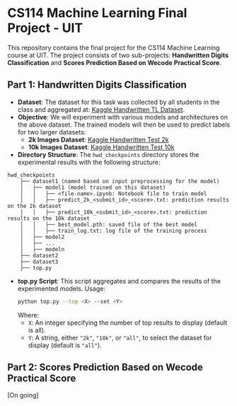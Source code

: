 # CS114 Machine Learning Final Project - UIT

This repository contains the final project for the CS114 Machine Learning course at UIT. The project consists of two sub-projects: **Handwritten Digits Classification** and **Scores Prediction Based on Wecode Practical Score**.

## Part 1: Handwritten Digits Classification

- **Dataset**: The dataset for this task was collected by all students in the class and aggregated at: [Kaggle Handwritten TL Dataset](https://www.kaggle.com/datasets/nahrixt/handwritten-tl).
- **Objective**: We will experiment with various models and architectures on the above dataset. The trained models will then be used to predict labels for two larger datasets:
  - **2k Images Dataset**: [Kaggle Handwritten Test 2k](https://www.kaggle.com/datasets/nahrixt/handwritten-test-cs114)
  - **10k Images Dataset**: [Kaggle Handwritten Test 10k](https://www.kaggle.com/datasets/nahrixt/handwritten-test-10k)
- **Directory Structure**: The `hwd_checkpoints` directory stores the experimental results with the following structure:

```
hwd_checkpoints
    ├── dataset1 (named based on input preprocessing for the model)
    │   ├── model1 (model trained on this dataset)
    │   │   ├── <file-name>.ipynb: Notebook file to train model
    │   │   ├── predict_2k_<submit_id>_<score>.txt: prediction results on the 2k dataset
    │   │   ├── predict_10k_<submit_id>_<score>.txt: prediction results on the 10k dataset
    │   │   ├── best_model.pth: saved file of the best model
    │   │   ├── train_log.txt: log file of the training process
    │   ├── model2
    │   ├── ...
    │   ├── modeln
    ├── dataset2
    ├── dataset3
    ├── top.py
```

- **top.py Script**: This script aggregates and compares the results of the experimented models. Usage:
  ```bash
  python top.py --top <X> --set <Y>
  ```
  Where:
  - `X`: An integer specifying the number of top results to display (default is all).
  - `Y`: A string, either `"2k"`, `"10k"`, or `"all"`, to select the dataset for display (default is `"all"`).

## Part 2: Scores Prediction Based on Wecode Practical Score

[On going]
